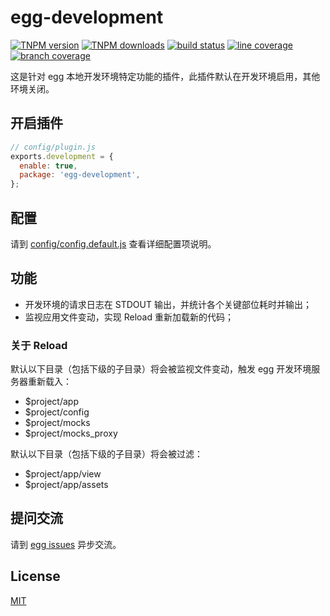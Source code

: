 # egg-development

[![TNPM version][tnpm-image]][tnpm-url]
[![TNPM downloads][tnpm-downloads-image]][tnpm-url]
[![build status][ci-image]][ci-url]
[![line coverage][line-coverage-image]][ci-url]
[![branch coverage][branch-coverage-image]][ci-url]

[tnpm-image]: http://web.npm.alibaba-inc.com/badge/v/@ali/egg-development.svg?style=flat-square
[tnpm-url]: http://web.npm.alibaba-inc.com/package/@ali/egg-development
[tnpm-downloads-image]: http://web.npm.alibaba-inc.com/badge/d/egg-development.svg?style=flat-square
[ci-image]: http://cise.alibaba-inc.com/task/160079/status.svg
[ci-url]: http://cise.alibaba-inc.com/task/160079
[line-coverage-image]: http://cise.alibaba-inc.com/task/160079/ut_line_coverage.svg
[branch-coverage-image]: http://cise.alibaba-inc.com/task/160079/ut_branch_coverage.svg

这是针对 egg 本地开发环境特定功能的插件，此插件默认在开发环境启用，其他环境关闭。

## 开启插件

```js
// config/plugin.js
exports.development = {
  enable: true,
  package: 'egg-development',
};
```

## 配置

请到 [config/config.default.js](https://github.com/eggjs/egg-development/blob/master/config/config.default.js) 查看详细配置项说明。

## 功能

- 开发环境的请求日志在 STDOUT 输出，并统计各个关键部位耗时并输出；
- 监视应用文件变动，实现 Reload 重新加载新的代码；

### 关于 Reload

默认以下目录（包括下级的子目录）将会被监视文件变动，触发 egg 开发环境服务器重新载入：

- $project/app
- $project/config
- $project/mocks
- $project/mocks_proxy

默认以下目录（包括下级的子目录）将会被过滤：

- $project/app/view
- $project/app/assets

## 提问交流

请到 [egg issues](https://github.com/eggjs/egg/issues) 异步交流。

## License

[MIT](LICENSE)
